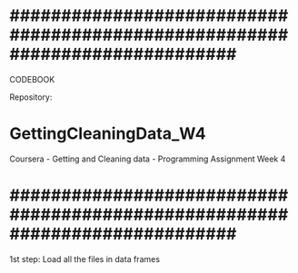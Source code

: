 # ############################################################################ #
CODEBOOK

Repository:
# GettingCleaningData_W4
Coursera - Getting and Cleaning data - Programming Assignment Week 4
# ############################################################################ #

1st step: Load all the files in data frames


